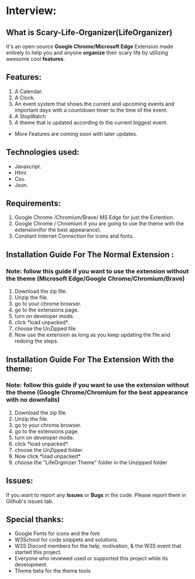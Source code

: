 # Interview:
## What is Scary-Life-Organizer(LifeOrganizer)
It's an open-source __Google Chrome/Microsoft Edge__ Extension made entirely to help you and anyone __organize__ their scary life by utilizing awesome cool __features__.
## Features:
1. A Calendar.
2. A Clock.
3. An event system that shows the current and upcoming events and important days with a countdown timer to the time of the event.
4. A StopWatch
5. A theme that is updated according to the current biggest event.
  * More Features are coming soon with later updates.
## Technologies used:
* Javascript.
* Html.
* Css.
* Json.
## Requirements:
  1. Google Chrome /Chromium/Brave/ MS Edge for just the Extention.
  2. Google Chrome / Chromium if you are going to use the theme with the extension(for the best appearance).
  3. Constant Internet Connection for icons and fonts.


## Installation Guide For The Normal Extension :
  ### Note: follow this guide if you want to use the extension without the theme (Microsoft Edge/Google Chrome/Chromium/Brave)
  1. Download the zip file.
  2. Unzip the file.
  3. go to your chrome browser.
  4. go to the extensions page.
  5. turn on developer mode.
  6. click \*load unpacked\*.
  7. choose the UnZipped file.
  8. Now use the extension as long as you keep updating the file and redoing the steps.
## Installation Guide For The Extension With the theme:
  ### Note: follow this guide if you want to use the extension without the theme (Google Chrome/Chromium for the best appearance with no downfalls)
  1. Download the zip file.
  2. Unzip the file.
  3. go to your chrome browser.
  4. go to the extensions page.
  5. turn on developer mode.
  6. click \*load unpacked\*.
  7. choose the UnZipped folder.
  8. Now click \*load unpacked\*
  9. choose the "LifeOrginizer Theme" folder in the Unzipped folder
## Issues:
  If you want to report any __Issues__ or __Bugs__ in the code. Please report them in Github's issues tab.
## Special thanks:
  * Google Fonts for icons and the font
  * W3School for code snippets and solutions.
  * W3S Discord members for the help, motivation, & the W3S event that started this project.
  * Everyone who reviewed used or supported this project while its development.
  * Theme beta for the theme tools